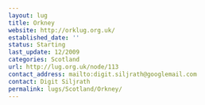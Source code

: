 ```yaml
---
layout: lug
title: Orkney
website: http://orklug.org.uk/
established_date: ''
status: Starting
last_update: 12/2009
categories: Scotland
url: http://lug.org.uk/node/113
contact_address: mailto:digit.siljrath@googlemail.com
contact: Digit Siljrath
permalink: lugs/Scotland/Orkney/
---
```

